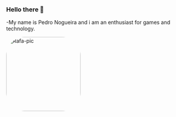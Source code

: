 ### Hello there 👋
-My name is Pedro Nogueira and i am an enthusiast for games and technology.

  <img align="left" alt="Rafa-pic" height="200" style="border-radius:50px;" src="https://media.giphy.com/media/CTX0ivSQbI78A/giphy.gif">
</div>
